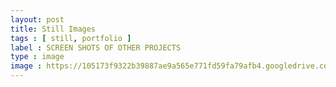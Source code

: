 ```yaml
---
layout: post
title: Still Images
tags : [ still, portfolio ]
label : SCREEN SHOTS OF OTHER PROJECTS
type : image
image : https://105173f9322b39887ae9a565e771fd59fa79afb4.googledrive.com/host/0B_NdsxRj1DjjcEx0UHA4OF9DNzA/si2/11.jpg
---
```

